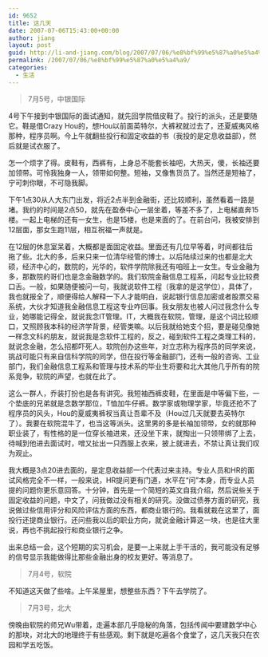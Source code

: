 ```yaml
---
id: 9652
title: 这几天
date: 2007-07-06T15:43:00+00:00
author: jiang
layout: post
guid: http://li-and-jiang.com/blog/2007/07/06/%e8%bf%99%e5%87%a0%e5%a4%a9/
permalink: /2007/07/06/%e8%bf%99%e5%87%a0%e5%a4%a9/
categories:
  - 生活
---
```

> 7月5号，中银国际

4号下午接到中银国际的面试通知，就先回学院借皮鞋了。投行的派头，还是要随它。鞋是借Crazy Hou的，想Hou以前面英特尔，大裤衩就过去了，还夏威夷风格那种，程序员啊。今上午就翻些投行和固定收益的书（我投的是定息收益部），然后就是试衣服了。 

怎一个烦字了得。皮鞋有，西裤有，上身总不能套长袖吧，大热天，傻，长袖还要加领带。可怜我独身一人，领带如何整。短袖，又像售货员了。当然还是短袖了，宁可刺你眼，不可隐我脚。 

下午1点30从人大东门出发，将近2点半到金融街，还比较顺利，虽然看着一路是堵。我约的时间是2点50，就先在盈泰中心一层坐着，等差不多了，上电梯直奔15楼。一起上电梯的还有一女生，也是15楼，也是来面的了。在前台问，我被安排到12层面，那女生跑11层，相互祝福一声就是。 

在12层的休息室呆着，大概都是面固定收益。里面还有几位早等着，时间都往后拖了些。北大的多，后来只来一位清华经管的博士。以后陆续过来的也都是北大硕，经济中心的，数院的，光华的，软件学院除我还有咱班上一女生。专业金融为多，那数院的哥们也是念金融数学的。我们软院金融信息工程系，问起专业比较费口舌。一般，如果随便被问一句，我就说软件工程（我拿的是这学位），具体了，我也就报全了，顺便得给人解释一下人才能明白，说起银行信息加密或者股票交易系统，大伙才知道我金融信息工程这专业咋回事。我女朋友也被人问过我念什么专业，她哪能记得全，就说我念IT管理。IT，大概我在软院，管理，是这个词比较顺口，又照顾我本科的经济学背景，经管类嘛。以后我就给她支个招，要是碰见像她一样念文科的朋友，就说我是念软件工程的，反之，碰到软件工程之类理工科的，就说念金融，怎么招都吓死人。软院创办这些年，对立志称为程序员的同学来说，挑战可能只有来自信科学院的同学，但在投行等金融部门，还有一般的咨询、工业部门，我们金融信息工程系和管理与技术系的毕业生将要和北大其他几乎所有的院系竞争，软院的声望，也就在此了。 

这么一群人，乔装打扮也是各有讲究。我短袖西裤皮鞋，在里面是中等偏下些，一个垫底的兄弟就是念数学那位，T恤加牛仔裤。数学家或物理学家，毕竟还抢不了程序员的风头，Hou的夏威夷裤衩当真让吾辈不及（Hou过几天就要去英特尔了）。我要在软院混牛了，也当这等派头。这里男的多是长袖加领带，女的就那种职业装了，有性格的是一位穿长袖进来，还没坐下来，就掏出一只领带绑了上去，待喊到他进去面试时，噌又扯出一只西服上衣来，披上就进去，不禁让真让我们叹为观止。 

我大概是3点20进去面的，是定息收益部一个代表过来主持。专业人员和HR的面试风格完全不一样，一般来说，HR提问更有门道，水平在“问”本身，而专业人员提的问题你更乐意回答。十分钟，首先是一个简短的英文自我介绍，然后说些关于固定收益的问题，中文了，问我做过没有相关的研究。没做过债券方面的研究，我说做过些信用评分和风险评估方面的东西，都商业银行的。我看就栽在这里了，面投行还提商业银行。还问些我以后的职业方向，就说金融计算这一块，也是往大里说，再也不挑起投行和商业银行之争。 

出来总结一会，这个短期的实习机会，是要一上来就上手干活的，我可能没有足够的信号显示我能做得比那些金融出身的校友更好。等消息了。
  


> 7月4号，软院

不知道这天做了些啥。上午呆屋里，想整些东西？下午去学院了。
  


> 7月3号，北大

傍晚由软院的师兄Wu带着，走遍本部几乎隐秘的角落，包括传闻中要建数学中心的那块，对北大的地理终于有些感观。剩下就是吃遍各个食堂了，这几天我只在农园和学五吃饭。